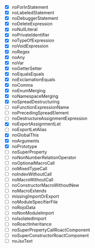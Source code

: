 - [x] noForInStatement
- [x] noLabeledStatement
- [x] noDebuggerStatement
- [x] noDeleteExpression
- [x] noNullLiteral
- [x] noPrivateIdentifier
- [x] noTypeOfExpression
- [x] noVoidExpression
- [x] noRegex
- [x] noAny
- [x] noVar
- [x] noGetterSetter
- [x] noEqualsEquals
- [x] noExclamationEquals
- [x] noComma
- [x] noEnumMerging
- [x] noNamespaceMerging
- [x] noSpreadDestructuring
- [ ] noFunctionExpressionName
- [ ] noPrecedingSpreadElement
- [ ] noDestructureAssignmentExpression
- [x] noExportAssignmentLet
- [ ] noExportLetAlias
- [x] noGlobalThis
- [x] noArguments
- [x] noPrototype
- [ ] noSuperProperty
- [ ] noNonNumberRelationOperator
- [ ] noOptionalMacroCall
- [ ] noMixedTypeCall
- [ ] noIndexWithoutCall
- [ ] noMacroWithoutCall
- [ ] noConstructorMacroWithoutNew
- [ ] noMacroExtends
- [ ] missingImportOrExport
- [ ] noModuleSpecifierFile
- [ ] noRojoData
- [ ] noNonModuleImport
- [ ] noIsolatedImport
- [ ] noRoactInheritance
- [ ] noSuperPropertyCallRoactComponent
- [ ] noSuperConstructorRoactComponent
- [ ] noJsxText
